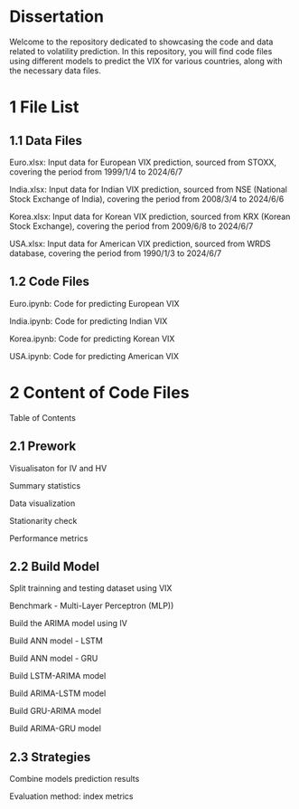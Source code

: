# Dissertation

Welcome to the repository dedicated to showcasing the code and data related to volatility prediction. In this repository, you will find code files using different models to predict the VIX for various countries, along with the necessary data files.
# 1 File List

## 1.1 Data Files
Euro.xlsx: Input data for European VIX prediction, sourced from STOXX, covering the period from 1999/1/4 to 2024/6/7
 
India.xlsx: Input data for Indian VIX prediction, sourced from NSE (National Stock Exchange of India), covering the period from 2008/3/4 to 2024/6/6
 
Korea.xlsx: Input data for Korean VIX prediction, sourced from KRX (Korean Stock Exchange), covering the period from 2009/6/8 to 2024/6/7

USA.xlsx: Input data for American VIX prediction, sourced from WRDS database, covering the period from 1990/1/3 to 2024/6/7


## 1.2 Code Files
Euro.ipynb: Code for predicting European VIX

India.ipynb: Code for predicting Indian VIX

Korea.ipynb: Code for predicting Korean VIX

USA.ipynb: Code for predicting American VIX


# 2 Content of Code Files
Table of Contents
## 2.1 Prework

Visualisaton for IV and HV

Summary statistics 

Data visualization

Stationarity check

Performance metrics

## 2.2 Build Model

Split trainning and testing dataset using VIX

Benchmark - Multi-Layer Perceptron (MLP))

Build the ARIMA model using IV

Build ANN model - LSTM

Build ANN model - GRU

Build LSTM-ARIMA model

Build ARIMA-LSTM model

Build GRU-ARIMA model

Build ARIMA-GRU model

## 2.3 Strategies

Combine models prediction results

Evaluation method: index metrics
